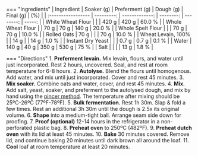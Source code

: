 === "Ingredients"
    | Ingredient         | Soaker (g) | Preferment (g) | Dough (g) | Final (g) |    (%) |
    | :----------------- | ---------: | -------------: | --------: | --------: | -----: |
    | White Wheat Flour  |            |                |     420 g |     420 g | 60.0 % |
    | Whole Wheat Flour  |            |           70 g |      70 g |     140 g | 20.0 % |
    | Whole Spelt Flour  |            |                |      70 g |      70 g | 10.0 % |
    | Rolled Oats        |       70 g |                |           |      70 g | 10.0 % |
    | Wheat Levain, 100% |            |           14 g |           |      14 g |  1.0 % |
    | Instant Dry Yeast  |            |                |     0.7 g |     0.7 g |  0.1 % |
    | Water              |      140 g |           40 g |     350 g |     530 g |   75 % |
    | Salt               |            |                |           |      13 g |  1.8 % |

=== "Directions"
    1. **Preferment levain.** Mix levain, flours, and water until just incorporated. Rest 2 hours, uncovered. Seal, and rest at room temperature for 6-8 hours.
    2. **Autolyse.** Blend the flours until homogenous. Add water, and mix until just incorporated. Cover and rest 45 minutes.
    3. **Mix soaker.** Combine oats and water, cover, and rest 45 minutes.
    4. **Mix.** Add salt, yeast, soaker, and preferment to the autolysed dough, and mix by hand using the [pincer method](https://www.youtube.com/watch?v=HoY7CPw0E1s). The temperature after mixing should be 25ºC-26ºC (77ºF-78ºF).
    5. **Bulk fermentation.** Rest 1h 30m. Slap & fold a few times. Rest an additional 3h 30m until the dough is 2.5x its original volume.
    6. **Shape** into a medium-tight ball. Arrange seam side down for proofing.
    7. **Proof (optional)** 12-14 hours in the refrigerator in a non-perforated plastic bag.
    8. **Preheat oven** to 250ºC (482ºF).
    9. **Preheat dutch oven** with its lid at least 45 minutes.
    10. **Bake** 30 minutes covered. Remove lid, and continue baking 20 minutes until dark brown all around the loaf.
    11. **Cool** loaf at room temperature at least 20 minutes.
